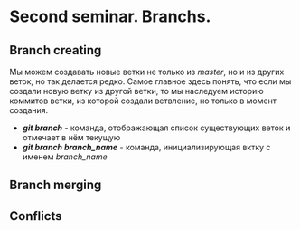 # Second seminar. Branchs.

## Branch creating

Мы можем создавать новые ветки не только из *master*, но и из других веток, но так делается редко. Самое главное здесь понять, что если мы создали новую ветку из другой ветки, то мы наследуем историю коммитов ветки, из которой создали ветвление, но только в момент создания.

* __*git branch*__ - команда, отображающая список существующих веток и отмечает в нём текущую 
* __*git branch branch_name*__ - команда, инициализирующая вктку с именем *branch_name* 

## Branch merging

## Conflicts